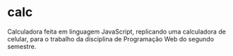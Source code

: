 # calc
Calculadora feita em linguagem JavaScript, replicando uma calculadora de celular, para o trabalho da disciplina de Programação Web do segundo semestre.
